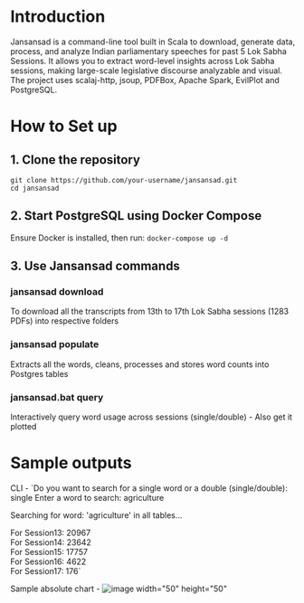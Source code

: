 # Introduction
Jansansad is a command-line tool built in Scala to download, generate data, process, and analyze Indian parliamentary speeches for past 5 Lok Sabha Sessions. It allows you to extract word-level insights across Lok Sabha sessions, making large-scale legislative discourse analyzable and visual. The project uses scalaj-http, jsoup, PDFBox, Apache Spark, EvilPlot and PostgreSQL.  

# How to Set up
## 1. Clone the repository
`git clone https://github.com/your-username/jansansad.git`  
`cd jansansad`
## 2. Start PostgreSQL using Docker Compose
Ensure Docker is installed, then run:
`docker-compose up -d`
## 3. Use Jansansad commands
### jansansad download
To download all the transcripts from 13th to 17th Lok Sabha sessions (1283 PDFs) into respective folders  
### jansansad populate
Extracts all the words, cleans, processes and stores word counts into Postgres tables
### jansansad.bat query
Interactively query word usage across sessions (single/double) - Also get it plotted

# Sample outputs
CLI - 
`Do you want to search for a single word or a double (single/double): single
Enter a word to search: agriculture

Searching for word: 'agriculture' in all tables...

For Session13: 20967  
For Session14: 23642  
For Session15: 17757  
For Session16: 4622  
For Session17: 176`

Sample absolute chart - 
![image width="50" height="50"](https://github.com/user-attachments/assets/436feab1-45b1-4afc-b211-7c9f39858acc)



